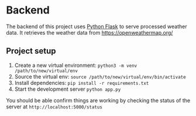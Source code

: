 # Backend

The backend of this project uses [Python Flask](https://flask.palletsprojects.com/en/1.1.x/) to serve processed weather data.
It retrieves the weather data from https://openweathermap.org/

## Project setup

 1. Create a new virtual environment:
 `python3 -m venv /path/to/new/virtual/env`
 2. Source the virtual env:
 `source /path/to/new/virtual/env/bin/activate`
 3. Install dependencies:
 `pip install -r requirements.txt`
 4. Start the development server
`python app.py`

You should be able confirm things are working by checking the status  of the server at `http://localhost:5000/status`